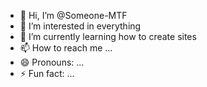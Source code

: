 - 👋 Hi, I’m @Someone-MTF
- 👀 I’m interested in everything
- 🌱 I’m currently learning how to create sites
- 📫 How to reach me ...
- 😄 Pronouns: ...
- ⚡ Fun fact: ...

<!---
Someone-MTF/Someone-MTF is a ✨ special ✨ repository because its `README.md` (this file) appears on your GitHub profile.
You can click the Preview link to take a look at your changes.
--->
